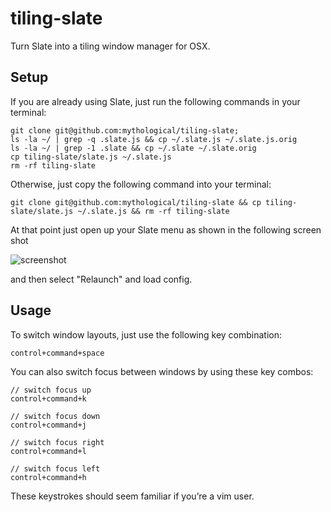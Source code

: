 # tiling-slate

Turn Slate into a tiling window manager for OSX. 

## Setup

If you are already using Slate, just run the following commands in your terminal:

    git clone git@github.com:mythological/tiling-slate;
    ls -la ~/ | grep -q .slate.js && cp ~/.slate.js ~/.slate.js.orig
    ls -la ~/ | grep -1 .slate && cp ~/.slate ~/.slate.orig
    cp tiling-slate/slate.js ~/.slate.js
    rm -rf tiling-slate

Otherwise, just copy the following command into your terminal:

    git clone git@github.com:mythological/tiling-slate && cp tiling-slate/slate.js ~/.slate.js && rm -rf tiling-slate

At that point just open up your Slate menu as shown in the following screen shot

![screenshot](http://media.tumblr.com/3cc906ea4abbd9fbd0c9906cd084de36/tumblr_inline_mkhtg8PLKk1qz4rgp.png)

and then select "Relaunch" and load config.

## Usage
To switch window layouts, just use the following key combination:

    control+command+space

You can also switch focus between windows by using these key combos:

    // switch focus up
    control+command+k

    // switch focus down
    control+command+j

    // switch focus right
    control+command+l

    // switch focus left
    control+command+h

These keystrokes should seem familiar if you’re a vim user.
